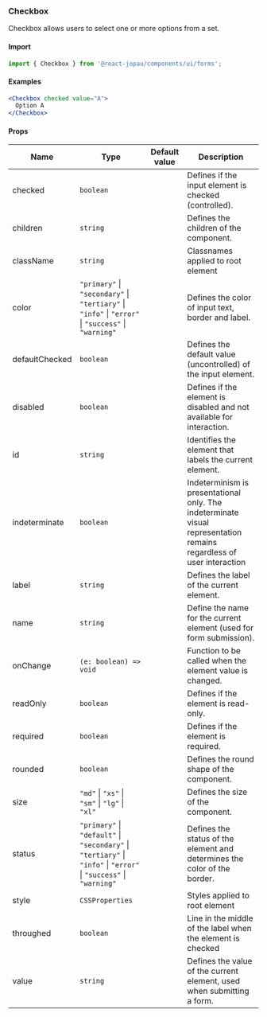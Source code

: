 ### Checkbox

Checkbox allows users to select one or more options from a set.

#### Import

```jsx
import { Checkbox } from '@react-jopau/components/ui/forms';
```

#### Examples

```jsx
<Checkbox checked value="A">
  Option A
</Checkbox>
```

#### Props

| Name           | Type                                                                                                               | Default value | Description                                                                                                          |
| -------------- | ------------------------------------------------------------------------------------------------------------------ | ------------- | -------------------------------------------------------------------------------------------------------------------- |
| checked        | `boolean`                                                                                                          |               | Defines if the input element is checked (controlled).                                                                |
| children       | `string`                                                                                                           |               | Defines the children of the component.                                                                               |
| className      | `string`                                                                                                           |               | Classnames applied to root element                                                                                   |
| color          | `"primary"` \| `"secondary"` \| `"tertiary"` \| `"info"` \| `"error"` \| `"success"` \| `"warning"`                |               | Defines the color of input text, border and label.                                                                   |
| defaultChecked | `boolean`                                                                                                          |               | Defines the default value (uncontrolled) of the input element.                                                       |
| disabled       | `boolean`                                                                                                          |               | Defines if the element is disabled and not available for interaction.                                                |
| id             | `string`                                                                                                           |               | Identifies the element that labels the current element.                                                              |
| indeterminate  | `boolean`                                                                                                          |               | Indeterminism is presentational only. The indeterminate visual representation remains regardless of user interaction |
| label          | `string`                                                                                                           |               | Defines the label of the current element.                                                                            |
| name           | `string`                                                                                                           |               | Define the name for the current element (used for form submission).                                                  |
| onChange       | `(e: boolean) => void`                                                                                             |               | Function to be called when the element value is changed.                                                             |
| readOnly       | `boolean`                                                                                                          |               | Defines if the element is read-only.                                                                                 |
| required       | `boolean`                                                                                                          |               | Defines if the element is required.                                                                                  |
| rounded        | `boolean`                                                                                                          |               | Defines the round shape of the component.                                                                            |
| size           | `"md"` \| `"xs"` \| `"sm"` \| `"lg"` \| `"xl"`                                                                     |               | Defines the size of the component.                                                                                   |
| status         | `"primary"` \| `"default"` \| `"secondary"` \| `"tertiary"` \| `"info"` \| `"error"` \| `"success"` \| `"warning"` |               | Defines the status of the element and determines the color of the border.                                            |
| style          | `CSSProperties`                                                                                                    |               | Styles applied to root element                                                                                       |
| throughed      | `boolean`                                                                                                          |               | Line in the middle of the label when the element is checked                                                          |
| value          | `string`                                                                                                           |               | Defines the value of the current element, used when submitting a form.                                               |
